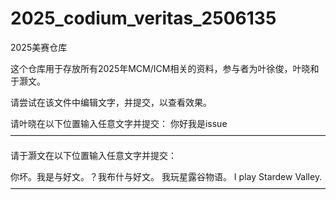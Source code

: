# 2025_codium_veritas_2506135
 2025美赛仓库



这个仓库用于存放所有2025年MCM/ICM相关的资料，参与者为叶徐俊，叶晓和于灏文。

请尝试在该文件中编辑文字，并提交，以查看效果。



请叶晓在以下位置输入任意文字并提交：
你好我是issue
————————————————————————————————————

请于灏文在以下位置输入任意文字并提交：

你坏。我是与好文。？我布什与好文。
我玩星露谷物语。
I play Stardew Valley.
————————————————————————————————————
